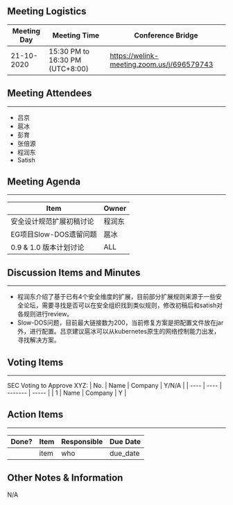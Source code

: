 ## Meeting Logistics

| Meeting Day | Meeting Time                    | Conference Bridge                          |
| ----------- | ------------------------------- | ------------------------------------------ |
| 21-10-2020  | 15:30 PM to 16:30 PM (UTC+8:00) | https://welink-meeting.zoom.us/j/696579743 |

## Meeting Attendees
** **
- 吕京
- 扈冰
- 彭育
- 张倍源
- 程润东
- Satish

## Meeting Agenda

** **
| Item                               | Owner  |
| ---------------------------------- | ------ |
| 安全设计规范扩展初稿讨论              | 程润东  |
| EG项目Slow-DOS遗留问题               | 扈冰   |
| 0.9 & 1.0 版本计划讨论               | ALL    |

## Discussion Items and Minutes

** **
- 程润东介绍了基于已有4个安全维度的扩展，目前部分扩展规则来源于一些安全论坛，需要寻找是否可以在安全组织找到类似规则，修改初稿后和satish对各规则进行review。
- Slow-DOS问题，目前最大链接数为200，当前修复方案是把配置文件放在jar外，进行配置。吕京建议扈冰可以从kubernetes原生的网络控制能力出发，寻找解决方案。

## Voting Items

** **
SEC Voting to Approve XYZ:
| No.  | Name | Company | Y/N/A |
| ---- | ---- | ------- | ----- |
| 1    | Name | Company | Y     |

## Action Items
** **
| Done? | Item | Responsible | Due Date |
| ----- | ---- | ----------- | -------- |
|       | item | who         | due_date |

## Other Notes & Information
N/A